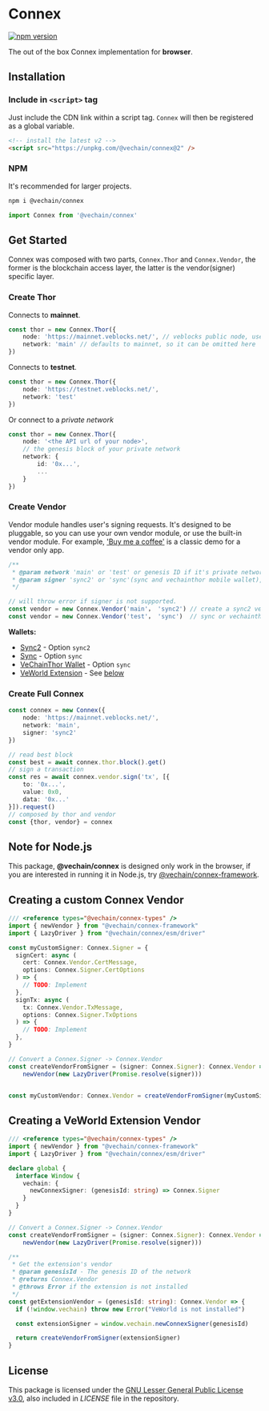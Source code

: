 # Connex

[![npm version](https://badge.fury.io/js/%40vechain%2Fconnex.svg)](https://badge.fury.io/js/%40vechain%2Fconnex)

The out of the box Connex implementation for **browser**.

## Installation

### Include in `<script>` tag

Just include the CDN link within a script tag. `Connex` will then be registered as a global variable.

```html
<!-- install the latest v2 -->
<script src="https://unpkg.com/@vechain/connex@2" />
```

### NPM

It's recommended for larger projects.

```sh
npm i @vechain/connex
```

```ts
import Connex from '@vechain/connex'
```

## Get Started

Connex was composed with two parts, `Connex.Thor` and `Connex.Vendor`, the former is the blockchain access layer, the latter is the vendor(signer) specific layer.

### Create Thor 

Connects to **mainnet**.

``` ts
const thor = new Connex.Thor({
    node: 'https://mainnet.veblocks.net/', // veblocks public node, use your own if needed
    network: 'main' // defaults to mainnet, so it can be omitted here
})
```

Connects to **testnet**.

``` ts
const thor = new Connex.Thor({
    node: 'https://testnet.veblocks.net/',
    network: 'test'
})
```

Or connect to a *private network*

```ts
const thor = new Connex.Thor({
    node: '<the API url of your node>',
    // the genesis block of your private network
    network: {
        id: '0x...',
        ...
    }
})
```

### Create Vendor

Vendor module handles user's signing requests. It's designed to be pluggable, so you can use your own vendor module, or use the built-in vendor module. For example, ['Buy me a coffee'](https://codepen.io/qianbin/pen/YzGBeOB) is a classic demo for a vendor only app.

```ts
/**
 * @param network 'main' or 'test' or genesis ID if it's private network
 * @param signer 'sync2' or 'sync'(sync and vechainthor mobile wallet), 'sync2' will be used if omitted
 */

// will throw error if signer is not supported.
const vendor = new Connex.Vendor('main'， 'sync2') // create a sync2 vendor for mainnet
const vendor = new Connex.Vendor('test'， 'sync')  // sync or vechainthor mobile wallet
```

**Wallets:**

- [Sync2](https://sync.vecha.in/) - Option `sync2`
- [Sync](https://env.vechain.org/#sync) - Option `sync`
- [VeChainThor Wallet](https://env.vechain.org/#thor-wallet) - Option `sync`
- [VeWorld Extension](https://www.veworld.com/) - See [below](#creating-a-veworld-extension-vendor)

### Create Full Connex

```ts
const connex = new Connex({
    node: 'https://mainnet.veblocks.net/',
    network: 'main',
    signer: 'sync2'
})

// read best block
const best = await connex.thor.block().get()
// sign a transaction
const res = await connex.vendor.sign('tx', [{
    to: '0x...',
    value: 0x0,
    data: '0x...'
}]).request()
// composed by thor and vendor
const {thor, vendor} = connex
```

## Note for Node.js

This package, **@vechain/connex** is designed only work in the browser, if you are interested in running it in Node.js, try [@vechain/connex-framework](https://github.com/vechain/connex/tree/master/packages/framework).

## Creating a custom Connex Vendor

```typescript
/// <reference types="@vechain/connex-types" />
import { newVendor } from "@vechain/connex-framework"
import { LazyDriver } from "@vechain/connex/esm/driver"

const myCustomSigner: Connex.Signer = {
  signCert: async (
    cert: Connex.Vendor.CertMessage,
    options: Connex.Signer.CertOptions
  ) => {
    // TODO: Implement
  },
  signTx: async (
    tx: Connex.Vendor.TxMessage,
    options: Connex.Signer.TxOptions
  ) => {
    // TODO: Implement
  },
}

// Convert a Connex.Signer -> Connex.Vendor
const createVendorFromSigner = (signer: Connex.Signer): Connex.Vendor =>
    newVendor(new LazyDriver(Promise.resolve(signer)))


const myCustomVendor: Connex.Vendor = createVendorFromSigner(myCustomSigner)
```

## Creating a VeWorld Extension Vendor

```typescript
/// <reference types="@vechain/connex-types" />
import { newVendor } from "@vechain/connex-framework"
import { LazyDriver } from "@vechain/connex/esm/driver"

declare global {
  interface Window {
    vechain: {
      newConnexSigner: (genesisId: string) => Connex.Signer
    }
  }
}

// Convert a Connex.Signer -> Connex.Vendor
const createVendorFromSigner = (signer: Connex.Signer): Connex.Vendor =>
    newVendor(new LazyDriver(Promise.resolve(signer)))

/**
 * Get the extension's vendor
 * @param genesisId - The genesis ID of the network
 * @returns Connex.Vendor
 * @throws Error if the extension is not installed
 */
const getExtensionVendor = (genesisId: string): Connex.Vendor => {
  if (!window.vechain) throw new Error("VeWorld is not installed")

  const extensionSigner = window.vechain.newConnexSigner(genesisId)

  return createVendorFromSigner(extensionSigner)
}
```


## License

This package is licensed under the
[GNU Lesser General Public License v3.0](https://www.gnu.org/licenses/lgpl-3.0.html), also included in *LICENSE* file in the repository.
